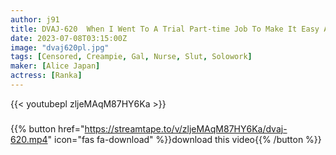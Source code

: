 ```yaml
---
author: j91
title: DVAJ-620  When I Went To A Trial Part-time Job To Make It Easy And Earn Money, I Saw A Suspicious Aphrodisiac Monitor… I Was Squeezed Semen Out Of My Vagina For Three Days And Three Nights By Ranka-san, An Erotic And Suspicious Nurse.
date: 2023-07-08T03:15:00Z
image: "dvaj620pl.jpg"
tags: [Censored, Creampie, Gal, Nurse, Slut, Solowork]
maker: [Alice Japan]
actress: [Ranka]
---
```



{{< youtubepl zljeMAqM87HY6Ka >}}
###

{{% button href="https://streamtape.to/v/zljeMAqM87HY6Ka/dvaj-620.mp4" icon="fas fa-download" %}}download this video{{% /button %}}

